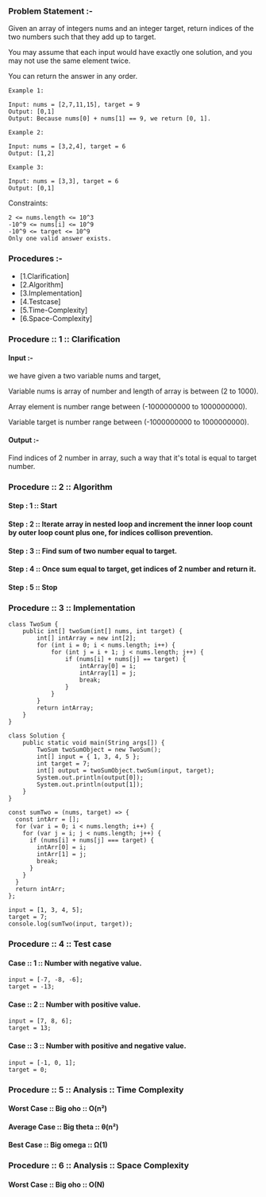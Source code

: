 ### Problem Statement :-

Given an array of integers nums and an integer target, return indices of the two numbers such that they add up to target.

You may assume that each input would have exactly one solution, and you may not use the same element twice.

You can return the answer in any order.

```
Example 1:

Input: nums = [2,7,11,15], target = 9
Output: [0,1]
Output: Because nums[0] + nums[1] == 9, we return [0, 1].

Example 2:

Input: nums = [3,2,4], target = 6
Output: [1,2]

Example 3:

Input: nums = [3,3], target = 6
Output: [0,1]
```

Constraints:

```
2 <= nums.length <= 10^3
-10^9 <= nums[i] <= 10^9
-10^9 <= target <= 10^9
Only one valid answer exists.
```

### Procedures :-

- [1.Clarification]
- [2.Algorithm]
- [3.Implementation]
- [4.Testcase]
- [5.Time-Complexity]
- [6.Space-Complexity]

### Procedure :: 1 :: Clarification

#### Input :-

we have given a two variable nums and target,

Variable nums is array of number and length of array is between (2 to 1000).

Array element is number range between (-1000000000 to 1000000000).

Variable target is number range between (-1000000000 to 1000000000).

#### Output :-

Find indices of 2 number in array, such a way that it's total is equal to target number.

### Procedure :: 2 :: Algorithm

#### Step : 1 :: Start

#### Step : 2 :: Iterate array in nested loop and increment the inner loop count by outer loop count plus one, for indices collison prevention.

#### Step : 3 :: Find sum of two number equal to target.

#### Step : 4 :: Once sum equal to target, get indices of 2 number and return it.

#### Step : 5 :: Stop

### Procedure :: 3 :: Implementation

```
class TwoSum {
    public int[] twoSum(int[] nums, int target) {
        int[] intArray = new int[2];
        for (int i = 0; i < nums.length; i++) {
            for (int j = i + 1; j < nums.length; j++) {
                if (nums[i] + nums[j] == target) {
                    intArray[0] = i;
                    intArray[1] = j;
                    break;
                }
            }
        }
        return intArray;
    }
}

class Solution {
    public static void main(String args[]) {
        TwoSum twoSumObject = new TwoSum();
        int[] input = { 1, 3, 4, 5 };
        int target = 7;
        int[] output = twoSumObject.twoSum(input, target);
        System.out.println(output[0]);
        System.out.println(output[1]);
    }
}

```

```
const sumTwo = (nums, target) => {
  const intArr = [];
  for (var i = 0; i < nums.length; i++) {
    for (var j = i; j < nums.length; j++) {
      if (nums[i] + nums[j] === target) {
        intArr[0] = i;
        intArr[1] = j;
        break;
      }
    }
  }
  return intArr;
};

input = [1, 3, 4, 5];
target = 7;
console.log(sumTwo(input, target));

```

### Procedure :: 4 :: Test case

#### Case :: 1 :: Number with negative value.

```
input = [-7, -8, -6];
target = -13;
```

#### Case :: 2 :: Number with positive value.

```
input = [7, 8, 6];
target = 13;
```

#### Case :: 3 :: Number with positive and negative value.

```
input = [-1, 0, 1];
target = 0;
```

### Procedure :: 5 :: Analysis :: Time Complexity

#### Worst Case :: Big oho :: O(n²)

#### Average Case :: Big theta :: θ(n²)

#### Best Case :: Big omega :: Ω(1)

### Procedure :: 6 :: Analysis :: Space Complexity

#### Worst Case :: Big oho :: O(N)
